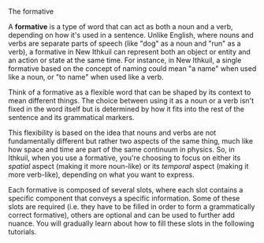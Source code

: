 The formative

A **formative** is a type of word that can act as both a noun and a verb, depending on how it's used in a sentence. Unlike English, where nouns and verbs are separate parts of speech (like "dog" as a noun and "run" as a verb), a formative in New Ithkuil can represent both an object or entity and an action or state at the same time. For instance, in New Ithkuil, a single formative based on the concept of naming could mean "a name" when used like a noun, or "to name" when used like a verb.

Think of a formative as a flexible word that can be shaped by its context to mean different things. The choice between using it as a noun or a verb isn't fixed in the word itself but is determined by how it fits into the rest of the sentence and its grammatical markers.

This flexibility is based on the idea that nouns and verbs are not fundamentally different but rather two aspects of the same thing, much like how space and time are part of the same continuum in physics. So, in Ithkuil, when you use a formative, you're choosing to focus on either its *spatial* aspect (making it more noun-like) or its *temporal* aspect (making it more verb-like), depending on what you want to express.

Each formative is composed of several slots, where each slot contains a specific component that conveys a specific information. Some of these slots are required (i.e. they have to be filled in order to form a grammatically correct formative), others are optional and can be used to further add nuance. You will gradually learn about how to fill these slots in the following tutorials.